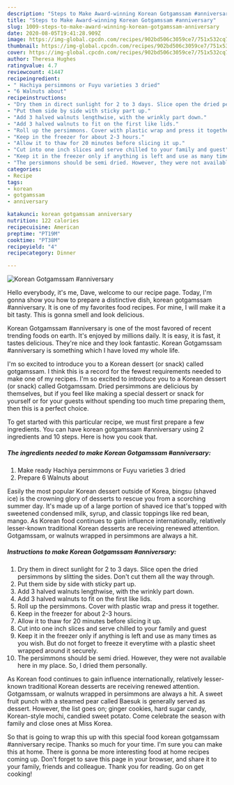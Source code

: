 ```yaml
---
description: "Steps to Make Award-winning Korean Gotgamssam #anniversary"
title: "Steps to Make Award-winning Korean Gotgamssam #anniversary"
slug: 1009-steps-to-make-award-winning-korean-gotgamssam-anniversary
date: 2020-08-05T19:41:28.909Z
image: https://img-global.cpcdn.com/recipes/902bd506c3059ce7/751x532cq70/korean-gotgamssam-anniversary-recipe-main-photo.jpg
thumbnail: https://img-global.cpcdn.com/recipes/902bd506c3059ce7/751x532cq70/korean-gotgamssam-anniversary-recipe-main-photo.jpg
cover: https://img-global.cpcdn.com/recipes/902bd506c3059ce7/751x532cq70/korean-gotgamssam-anniversary-recipe-main-photo.jpg
author: Theresa Hughes
ratingvalue: 4.7
reviewcount: 41447
recipeingredient:
- " Hachiya persimmons or Fuyu varieties 3 dried"
- "6 Walnuts about"
recipeinstructions:
- "Dry them in direct sunlight for 2 to 3 days. Slice open the dried persimmons by slitting the sides. Don&#39;t cut them all the way through."
- "Put them side by side with sticky part up."
- "Add 3 halved walnuts lengthwise, with the wrinkly part down."
- "Add 3 halved walnuts to fit on the first like lids."
- "Roll up the persimmons. Cover with plastic wrap and press it together."
- "Keep in the freezer for about 2-3 hours."
- "Allow it to thaw for 20 minutes before slicing it up."
- "Cut into one inch slices and serve chilled to your family and guest"
- "Keep it in the freezer only if anything is left and use as many times as you wish. But do not forget to freeze it everytime with a plastic sheet wrapped around it securely."
- "The persimmons should be semi dried. However, they were not available here in my place. So, I dried them personally."
categories:
- Recipe
tags:
- korean
- gotgamssam
- anniversary

katakunci: korean gotgamssam anniversary 
nutrition: 122 calories
recipecuisine: American
preptime: "PT19M"
cooktime: "PT38M"
recipeyield: "4"
recipecategory: Dinner

---
```



![Korean Gotgamssam #anniversary](https://img-global.cpcdn.com/recipes/902bd506c3059ce7/751x532cq70/korean-gotgamssam-anniversary-recipe-main-photo.jpg)

Hello everybody, it's me, Dave, welcome to our recipe page. Today, I'm gonna show you how to prepare a distinctive dish, korean gotgamssam #anniversary. It is one of my favorites food recipes. For mine, I will make it a bit tasty. This is gonna smell and look delicious.

Korean Gotgamssam #anniversary is one of the most favored of recent trending foods on earth. It's enjoyed by millions daily. It is easy, it is fast, it tastes delicious. They're nice and they look fantastic. Korean Gotgamssam #anniversary is something which I have loved my whole life.

I&#39;m so excited to introduce you to a Korean dessert (or snack) called gotgamssam. I think this is a record for the fewest requirements needed to make one of my recipes. I&#39;m so excited to introduce you to a Korean dessert (or snack) called Gotgamssam. Dried persimmons are delicious by themselves, but if you feel like making a special dessert or snack for yourself or for your guests without spending too much time preparing them, then this is a perfect choice.


To get started with this particular recipe, we must first prepare a few ingredients. You can have korean gotgamssam #anniversary using 2 ingredients and 10 steps. Here is how you cook that.

<!--inarticleads1-->

##### The ingredients needed to make Korean Gotgamssam #anniversary:

1. Make ready  Hachiya persimmons or Fuyu varieties 3 dried
1. Prepare 6 Walnuts about


Easily the most popular Korean dessert outside of Korea, bingsu (shaved ice) is the crowning glory of desserts to rescue you from a scorching summer day. It&#39;s made up of a large portion of shaved ice that&#39;s topped with sweetened condensed milk, syrup, and classic toppings like red bean, mango. As Korean food con­tin­ues to gain in­flu­ence in­ter­na­tion­ally, rel­a­tively lesser-known tra­di­tional Korean desserts are re­ceiv­ing re­newed at­ten­tion. Gotgamssam, or walnuts wrapped in persimmons are always a hit. 

<!--inarticleads2-->

##### Instructions to make Korean Gotgamssam #anniversary:

1. Dry them in direct sunlight for 2 to 3 days. Slice open the dried persimmons by slitting the sides. Don&#39;t cut them all the way through.
1. Put them side by side with sticky part up.
1. Add 3 halved walnuts lengthwise, with the wrinkly part down.
1. Add 3 halved walnuts to fit on the first like lids.
1. Roll up the persimmons. Cover with plastic wrap and press it together.
1. Keep in the freezer for about 2-3 hours.
1. Allow it to thaw for 20 minutes before slicing it up.
1. Cut into one inch slices and serve chilled to your family and guest
1. Keep it in the freezer only if anything is left and use as many times as you wish. But do not forget to freeze it everytime with a plastic sheet wrapped around it securely.
1. The persimmons should be semi dried. However, they were not available here in my place. So, I dried them personally.


As Korean food con­tin­ues to gain in­flu­ence in­ter­na­tion­ally, rel­a­tively lesser-known tra­di­tional Korean desserts are re­ceiv­ing re­newed at­ten­tion. Gotgamssam, or walnuts wrapped in persimmons are always a hit. A sweet fruit punch with a steamed pear called Baesuk is generally served as dessert. However, the list goes on; ginger cookies, hard sugar candy, Korean-style mochi, candied sweet potato. Come celebrate the season with family and close ones at Miss Korea. 

So that is going to wrap this up with this special food korean gotgamssam #anniversary recipe. Thanks so much for your time. I'm sure you can make this at home. There is gonna be more interesting food at home recipes coming up. Don't forget to save this page in your browser, and share it to your family, friends and colleague. Thank you for reading. Go on get cooking!
